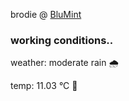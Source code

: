 brodie @ [BluMint](https://www.linkedin.com/company/blumint-io/)

<!--weather_start-->
### working conditions..

weather: moderate rain 🌧️

temp: 11.03 °C 👕

<!--weather_end-->
